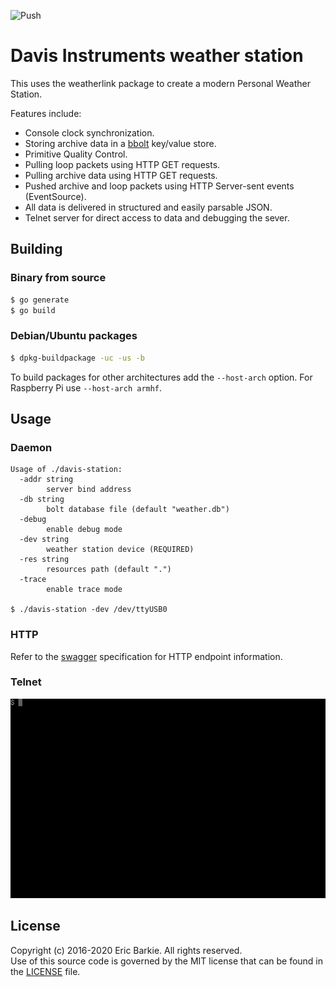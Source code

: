 ![Push](https://github.com/ebarkie/davis-station/workflows/Push/badge.svg)

# Davis Instruments weather station

This uses the weatherlink package to create a modern Personal
Weather Station.

Features include:

* Console clock synchronization.
* Storing archive data in a [bbolt](https://github.com/etcd-io/bbolt) key/value store.
* Primitive Quality Control.
* Pulling loop packets using HTTP GET requests.
* Pulling archive data using HTTP GET requests.
* Pushed archive and loop packets using HTTP Server-sent events (EventSource).
* All data is delivered in structured and easily parsable JSON.
* Telnet server for direct access to data and debugging the sever.

## Building

### Binary from source

```sh
$ go generate
$ go build
```

### Debian/Ubuntu packages

```sh
$ dpkg-buildpackage -uc -us -b
```

To build packages for other architectures add the `--host-arch` option.  For
Raspberry Pi use `--host-arch armhf`.

## Usage

### Daemon

```
Usage of ./davis-station:
  -addr string
    	server bind address
  -db string
    	bolt database file (default "weather.db")
  -debug
    	enable debug mode
  -dev string
    	weather station device (REQUIRED)
  -res string
    	resources path (default ".")
  -trace
    	enable trace mode

$ ./davis-station -dev /dev/ttyUSB0
```

### HTTP

Refer to the [swagger](http://petstore.swagger.io/?url=https://github.com/ebarkie/davis-station/raw/master/doc/swagger.json) specification for HTTP endpoint information.

### Telnet

![Telnet Session](doc/telnet.gif)

## License

Copyright (c) 2016-2020 Eric Barkie. All rights reserved.  
Use of this source code is governed by the MIT license
that can be found in the [LICENSE](LICENSE) file.
